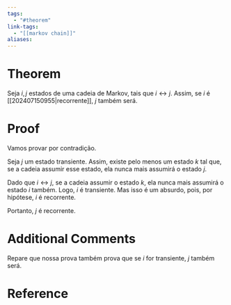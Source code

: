 ```yaml
---
tags:
  - "#theorem"
link-tags:
  - "[[markov chain]]"
aliases:
---
```

# Theorem
Seja $i, j$ estados de uma cadeia de Markov, tais que $i \leftrightarrow j$. Assim, se  $i$ é [[202407150955|recorrente]], $j$ também será.

# Proof
Vamos provar por contradição. 

Seja $j$ um estado transiente. Assim, existe pelo menos um estado $k$ tal que, se a cadeia assumir esse estado, ela nunca mais assumirá o estado $j$.

Dado que $i \leftrightarrow j$, se a cadeia assumir o estado $k$, ela nunca mais assumirá o estado $i$ também. Logo, $i$ é transiente. Mas isso é um absurdo, pois, por hipótese, $i$ é recorrente.

Portanto, $j$ é recorrente.

# Additional Comments
Repare que nossa prova também prova que se $i$ for transiente, $j$ também será.

# Reference






